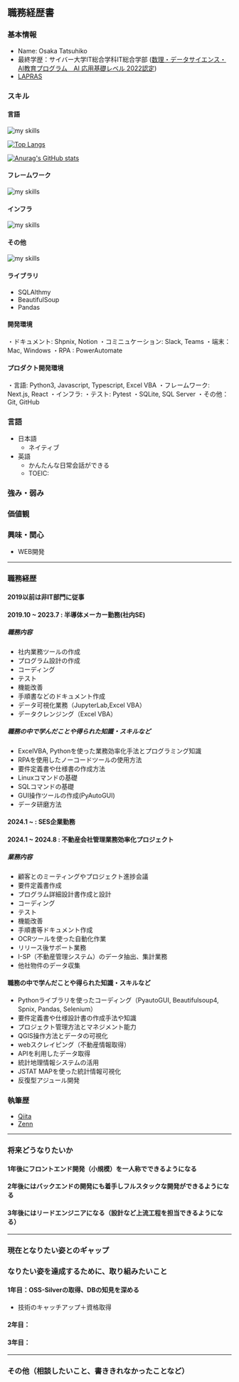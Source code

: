 ## 職務経歴書

### 基本情報
- Name: Osaka Tatsuhiko
- 最終学歴：サイバー大学IT総合学科IT総合学部 ([数理・データサイエンス・AI教育プログラム　AI 応用基礎レベル 2022認定](https://www.mext.go.jp/a_menu/koutou/suuri_datascience_ai/00002.htm))
- [LAPRAS](https://lapras.com/public/Q05HUIJ)

### スキル
#### 言語

<img alt="my skills" src="https://skillicons.dev/icons?theme=dark&perline=7&i=html,css,js,ts,python,vba" />

[![Top Langs](https://github-readme-stats.vercel.app/api/top-langs/?username=TA1851)](https://github.com/anuraghazra/github-readme-stats)

[![Anurag's GitHub stats](https://github-readme-stats.vercel.app/api?username=TA1851)](https://github.com/anuraghazra/github-readme-stats)

#### フレームワーク

<img alt="my skills" src="https://skillicons.dev/icons?theme=dark&perline=7&i=tailwind,react,next,fastapi,flask,django" />

#### インフラ

<img alt="my skills" src="https://skillicons.dev/icons?theme=dark&perline=7&i=docker,vite,vercel" />

#### その他

<img alt="my skills" src="https://skillicons.dev/icons?theme=dark&perline=7&i=figma,github,sqlite," />

#### ライブラリ
- SQLAlthmy
- BeautifulSoup
- Pandas

#### 開発環境
・ドキュメント: Shpnix, Notion
・コミニュケーション: Slack, Teams
・端末：Mac, Windows
・RPA : PowerAutomate

#### プロダクト開発環境
・言語: Python3, Javascript, Typescript, Excel VBA
・フレームワーク: Next.js, React
・インフラ: 
・テスト: Pytest
・SQLite, SQL Server
・その他：Git, GitHub

### 言語
- 日本語
  - ネイティブ
- 英語
  - かんたんな日常会話ができる
  - TOEIC: 
### 強み・弱み

### 価値観

### 興味・関心
- WEB開発
---
### 職務経歴
#### 2019以前は非IT部門に従事
#### 2019.10 ~ 2023.7 : 半導体メーカー勤務(社内SE)
##### 職務内容
- 社内業務ツールの作成
- プログラム設計の作成
- コーディング
- テスト
- 機能改善
- 手順書などのドキュメント作成
- データ可視化業務（JupyterLab,Excel VBA）
- データクレンジング（Excel VBA）
##### 職務の中で学んだことや得られた知識・スキルなど
- ExcelVBA, Pythonを使った業務効率化手法とプログラミング知識
- RPAを使用したノーコードツールの使用方法
- 要件定義書や仕様書の作成方法
- Linuxコマンドの基礎
- SQLコマンドの基礎
- GUI操作ツールの作成(PyAutoGUI)
- データ研磨方法
#### 2024.1 ~         : SES企業勤務
#### 2024.1  ~ 2024.8 : 不動産会社管理業務効率化プロジェクト
##### 業務内容
- 顧客とのミーティングやプロジェクト進捗会議
- 要件定義書作成
- プログラム詳細設計書作成と設計
- コーディング
- テスト
- 機能改善
- 手順書等ドキュメント作成
- OCRツールを使った自動化作業
- リリース後サポート業務
- I-SP（不動産管理システム）のデータ抽出、集計業務
- 他社物件のデータ収集
#### 職務の中で学んだことや得られた知識・スキルなど
- Pythonライブラリを使ったコーディング（PyautoGUI, Beautifulsoup4, Spnix, Pandas, Selenium）
- 要件定義書や仕様設計書の作成手法や知識
- プロジェクト管理方法とマネジメント能力
- QGIS操作方法とデータの可視化
- webスクレイピング（不動産情報取得）
- APIを利用したデータ取得
- 統計地理情報システムの活用
- JSTAT MAPを使った統計情報可視化
- 反復型アジュール開発
### 執筆歴
- [Qiita](https://qiita.com/TA6335)
- [Zenn](https://zenn.dev/tosaka1851)

---

### 将来どうなりたいか
#### 1年後にフロントエンド開発（小規模）を一人称でできるようになる
#### 2年後にはバックエンドの開発にも着手しフルスタックな開発ができるようになる
#### 3年後にはリードエンジニアになる（設計など上流工程を担当できるようになる）

---
### 現在となりたい姿とのギャップ

### なりたい姿を達成するために、取り組みたいこと
#### 1年目：OSS-Silverの取得、DBの知見を深める
- 技術のキャッチアップ＋資格取得
#### 2年目：
#### 3年目：

---
### その他（相談したいこと、書ききれなかったことなど）
